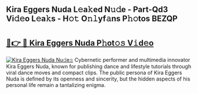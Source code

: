 ## Kira Eggers Nuda L𝚎a𝚔ed N𝚞𝚍e - Part-Qd3 Vi𝚍𝚎o L𝚎a𝚔s - H𝚘𝚝 O𝚗𝚕yf𝚊ns P𝚑𝚘tos BEZQP

# <h2><a href="http://kf54d0.oniu.top/?m=Kira+Eggers+Nuda">🔗👉 🔴 Kira Eggers Nuda P𝚑ot𝚘𝚜 V𝚒d𝚎o</a></h2>

[![Kira Eggers Nuda Nu𝚍e𝚜](https://i.imgur.com/0qMVB7G.gif)](http://kf54d0.oniu.top/?m=Kira+Eggers+Nuda)
Cybernetic performer and multimedia innovator Kira Eggers Nuda, known for publishing dance and lifestyle tutorials through viral dance moves and compact clips. The public persona of Kira Eggers Nuda is defined by its openness and sincerity, but the hidden aspects of his personal life remain a tantalizing enigma.  
